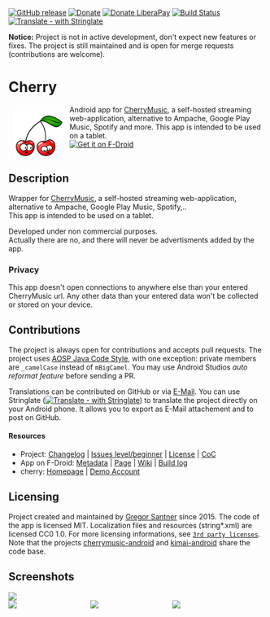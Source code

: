 [![GitHub release](https://img.shields.io/github/release/gsantner/cherrymusic-android.svg)](https://github.com/gsantner/cherrymusic-android/releases)
[![Donate](https://img.shields.io/badge/donate-bitcoin-orange.svg)](http://gsantner.net/#donate)
[![Donate LiberaPay](https://img.shields.io/badge/donate-liberapay-orange.svg)](https://liberapay.com/gsantner/donate)
[![Build Status](https://travis-ci.org/gsantner/cherrymusic-android.svg?branch=master)](https://travis-ci.org/gsantner/cherrymusic-android)
[![Translate - with Stringlate](https://img.shields.io/badge/stringlate-translate-green.svg)](https://lonamiwebs.github.io/stringlate/translate?git=https%3A%2F%2Fgithub.com%2Fgsantner%2Fcherrymusic-android.git&name=Cherry&web=https%3A%2F%2Fgithub.com%2Fgsantner%2Fcherrymusic-android)

**Notice:** Project is not in active development, don't expect new features or fixes. The project is still maintained and is open for merge requests (contributions are welcome).

# Cherry
<img src="/wawl/ic_launcher-web.png" align="left" width="100" hspace="10" vspace="10">
Android app for <a href="http://fomori.org/cherrymusic/">CherryMusic</a>,
a self-hosted streaming web-application, alternative to Ampache, Google Play Music, Spotify and more.
This app is intended to be used on a tablet.

<div style="display:flex;" >
<a href="https://f-droid.org/repository/browse/?fdid=de.live.gdev.cherrymusic">
    <img src="https://f-droid.org/badge/get-it-on.png" alt="Get it on F-Droid" height="80">
</a>
<!--
<a href="https://play.google.com/store/apps/details?id=de.live.gdev.cherrymusic">
    <img alt="Get it on Google Play" height="80" src="https://play.google.com/intl/en_us/badges/images/generic/en_badge_web_generic.png" />
</a>
-->
</div></br>


## Description
Wrapper for [CherryMusic](http://www.fomori.org/cherrymusic/),
a self-hosted streaming web-application, alternative to Ampache, Google Play Music, Spotify,..  
This app is intended to be used on a tablet.

Developed under non commercial purposes.  
Actually there are no, and there will never be advertisments added by the app. 


### Privacy
This app doesn't open connections to anywhere else than your entered CherryMusic url.
Any other data than your entered data won't be collected or stored on your device.

## Contributions
The project is always open for contributions and accepts pull requests.
The project uses [AOSP Java Code Style](https://source.android.com/source/code-style#follow-field-naming-conventions), with one exception: private members are `_camelCase` instead of `mBigCamel`. You may use Android Studios _auto reformat feature_ before sending a PR.

Translations can be contributed on GitHub or via [E-Mail](http://gsantner.net/#contact). You can use Stringlate ([![Translate - with Stringlate](https://img.shields.io/badge/stringlate-translate-green.svg)](https://lonamiwebs.github.io/stringlate/translate?git=https%3A%2F%2Fgithub.com%2Fgsantner%2Fcherrymusic-android.git&name=cherry%20TT&web=https%3A%2F%2Fgithub.com%2Fgsantner%2Fcherrymusic-android)) to translate the project directly on your Android phone. It allows you to export as E-Mail attachement and to post on GitHub.

#### Resources
* Project: [Changelog](/CHANGELOG.md) | [Issues level/beginner](https://github.com/gsantner/cherrymusic-android/issues?q=is%3Aissue+is%3Aopen+label%3Alevel%2Fbeginner) | [License](/LICENSE.txt) | [CoC](/CODE_OF_CONDUCT.md)
* App on F-Droid: [Metadata](https://gitlab.com/fdroid/fdroiddata/blob/master/metadata/de.live.gdev.cherrymusic.txt) | [Page](https://f-droid.org/packages/de.live.gdev.cherrymusic/) | [Wiki](https://f-droid.org/wiki/page/de.live.gdev.cherrymusic) | [Build log](https://f-droid.org/wiki/page/de.live.gdev.cherrymusic/lastbuild)
* cherry: [Homepage](http://www.cherry.org/) | [Demo Account](https://demo.cherry.org/status.php)

## Licensing
Project created and maintained by <a href="http://gsantner.net">Gregor Santner</a> since 2015.
The code of the app is licensed MIT. Localization files and resources (string\*.xml) are licensed CC0 1.0.
For more licensing informations, see [`3rd party licenses`](/app/src/main/res/raw/licenses_3rd_party.md).
Note that the projects [cherrymusic-android](https://github.com/gsantner/cherrymusic-android) and [kimai-android](https://github.com/gsantner/kimai-android) share the code base.


## Screenshots
<div style="display:flex;" >
	<img src="https://raw.githubusercontent.com/gsantner/cherrymusic-android/master/metadata/en-US/phoneScreenshots/01.png" width="59%" >
</div>
<div style="display:flex;" >
	<img src="https://raw.githubusercontent.com/gsantner/cherrymusic-android/master/metadata/en-US/phoneScreenshots/03.png" width="30%" >
	<img src="https://raw.githubusercontent.com/gsantner/cherrymusic-android/master/metadata/en-US/phoneScreenshots/04.png" width="30%" style="margin-left:10px;" >
	<img src="https://raw.githubusercontent.com/gsantner/cherrymusic-android/master/metadata/en-US/phoneScreenshots/05.png" width="30%" style="margin-left:10px;" >
</div>

